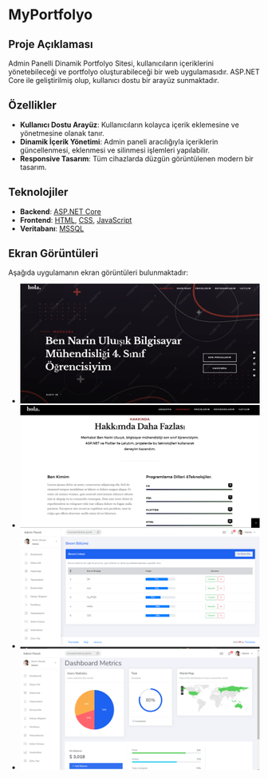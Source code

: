 # MyPortfolyo

## Proje Açıklaması
Admin Panelli Dinamik Portfolyo Sitesi, kullanıcıların içeriklerini yönetebileceği ve portfolyo oluşturabileceği bir web uygulamasıdır. ASP.NET Core ile geliştirilmiş olup, kullanıcı dostu bir arayüz sunmaktadır.

## Özellikler
- **Kullanıcı Dostu Arayüz**: Kullanıcıların kolayca içerik eklemesine ve yönetmesine olanak tanır.
- **Dinamik İçerik Yönetimi**: Admin paneli aracılığıyla içeriklerin güncellenmesi, eklenmesi ve silinmesi işlemleri yapılabilir.
- **Responsive Tasarım**: Tüm cihazlarda düzgün görüntülenen modern bir tasarım.

## Teknolojiler
- **Backend**: [ASP.NET Core](https://dotnet.microsoft.com/apps/aspnet)
- **Frontend**: [HTML](https://developer.mozilla.org/en-US/docs/Web/HTML), [CSS](https://developer.mozilla.org/en-US/docs/Web/CSS), [JavaScript](https://developer.mozilla.org/en-US/docs/Web/JavaScript)
- **Veritabanı**: [MSSQL](https://www.microsoft.com/en-us/sql-server/sql-server-downloads)
 
## Ekran Görüntüleri
Aşağıda uygulamanın ekran görüntüleri bulunmaktadır:

- ![Ekran Görüntüsü 1](https://github.com/narinuluisik/MyPortfolyo/blob/master/screenshot/Ekran%20g%C3%B6r%C3%BCnt%C3%BCs%C3%BC%202024-11-03%20171607.png?raw=true)
- ![Ekran Görüntüsü 2](https://github.com/narinuluisik/MyPortfolyo/blob/master/screenshot/Ekran%20g%C3%B6r%C3%BCnt%C3%BCs%C3%BC%202024-11-03%20171638.png?raw=true)
- ![Ekran Görüntüsü 3](https://github.com/narinuluisik/MyPortfolyo/blob/master/screenshot/Ekran%20g%C3%B6r%C3%BCnt%C3%BCs%C3%BC%202024-11-03%20171454.png?raw=true)
- ![Ekran Görüntüsü 4](https://github.com/narinuluisik/MyPortfolyo/blob/master/screenshot/Ekran%20g%C3%B6r%C3%BCnt%C3%BCs%C3%BC%202024-11-03%20171541.png?raw=true)
